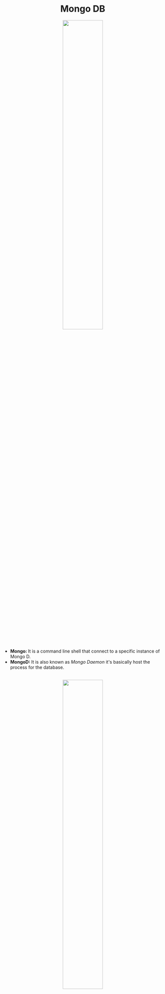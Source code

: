 <h1 align="center">Mongo DB</h1>
<div align="center">
  <img src="https://res.cloudinary.com/hevo/image/upload/f_auto,q_auto/v1644403814/hevo-learn/springboot_MongoDB_configuration_mongodb.jpg?_i=AA" align="center" height=50% width=50%>
</div>
<br>
<ul>
  <li><strong>Mongo: </strong>It is a command line shell that connect to a specific instance of Mongo D.</li>
  <li><strong>MongoD: </strong>It is also known as <em>Mongo Daemon</em> it's basically host the process for the database.</li>
</ul>
<br>
<div align="center">
  <img src="https://user-images.githubusercontent.com/68052449/223647052-8ced9cd1-57ed-4440-a24b-c079cf9d015f.png" align="center" row=50% width=50%>
</div>
<h3>Mongo DB Terminologies</h3>
<ul>
  <li><strong>Database:</strong> It is a set of collections.</li>
  <li><strong>Collections:</strong> It is a set of data. (For SQL it is a kind of table)</li>
  <li><strong>Document (BSON):</strong> It is acted like a row or data stored inside a collections.</li>
  <li><strong>Fields:</strong> It is a set of attributes or columns.</li>
</ul>
<br>
<h3>Commands:</h3>
<ul>
  <li><strong><em>mongosh</em></strong> is used to start the MongoDB server.</li>
  <li><strong><em>show dbs;</em></strong> is used to see all databases.</li>
</ul>
